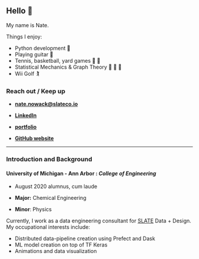 ## Hello 👋 
My name is Nate. 

Things I enjoy:
- Python development 🐍 
- Playing guitar 🎸 
- Tennis, basketball, yard games 🎾 🏀 
- Statistical Mechanics & Graph Theory 🔵 🔵 🔵 
- Wii Golf 🏌️‍                        

### Reach out / Keep up
- **nate.nowack@slateco.io**

- [**LinkedIn**](https://www.linkedin.com/in/nathan-nowack-a6b59b143/)

- [**portfolio**](https://github.com/zzstoatzz/portfolio)

- [**GitHub website**](https://zzstoatzz.github.io/)

---

### Introduction and Background

#### University of Michigan - Ann Arbor :  *College of Engineering*


-  August 2020 alumnus, cum laude 

- **Major:** Chemical Engineering

- **Minor**: Physics

Currently, I work as a data engineering consultant for [SLATE](https://www.slateco.io) Data + Design. My occupational interests include:
- Distributed data-pipeline creation using Prefect and Dask
- ML model creation on top of TF Keras
- Animations and data visualization

